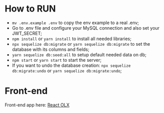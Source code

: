 # How to RUN

* ```mv .env.example .env``` to copy the env example to a real .env;
* Go to .env file and configure your MySQL connection and also set your JWT_SECRET;
* ```npm install``` or ```yarn install``` to install all needed libraries;
* ```npx sequelize db:migrate``` or ```yarn sequelize db:migrate``` to set the database with its columns and fields;
* ```yarn sequelize db:seed:all``` to setup default needed data on db;
* ```npm start``` or ```yarn start``` to start the server;
* If you want to undo the database creation: ```npx sequelize db:migrate:undo``` or ```yarn sequelize db:migrate:undo```;

# Front-end
Front-end app here: <a href="https://github.com/christopherldo/react-olx" target="_blank" rel="noreferrer">React OLX</a>
